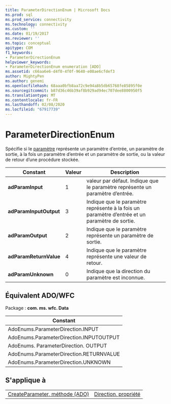 ```yaml
---
title: ParameterDirectionEnum | Microsoft Docs
ms.prod: sql
ms.prod_service: connectivity
ms.technology: connectivity
ms.custom: ''
ms.date: 01/19/2017
ms.reviewer: ''
ms.topic: conceptual
apitype: COM
f1_keywords:
- ParameterDirectionEnum
helpviewer_keywords:
- ParameterDirectionEnum enumeration [ADO]
ms.assetid: c66aa6e6-d4f0-4f0f-9640-e08ae6cfdef3
author: MightyPen
ms.author: genemi
ms.openlocfilehash: 68aaa0bfb8aa72c9e94a8b5db65768fe85895f0e
ms.sourcegitcommit: b87d36c46b39af8b929ad94ec707dee8800950f5
ms.translationtype: MT
ms.contentlocale: fr-FR
ms.lasthandoff: 02/08/2020
ms.locfileid: "67917739"
---
```

# <a name="parameterdirectionenum"></a>ParameterDirectionEnum
Spécifie si le [paramètre](../../../ado/reference/ado-api/parameter-object.md) représente un paramètre d’entrée, un paramètre de sortie, à la fois un paramètre d’entrée et un paramètre de sortie, ou la valeur de retour d’une procédure stockée.  
  
|Constant|Valeur|Description|  
|--------------|-----------|-----------------|  
|**adParamInput**|1|valeur par défaut. Indique que le paramètre représente un paramètre d’entrée.|  
|**adParamInputOutput**|3|Indique que le paramètre représente à la fois un paramètre d’entrée et un paramètre de sortie.|  
|**adParamOutput**|2|Indique que le paramètre représente un paramètre de sortie.|  
|**adParamReturnValue**|4|Indique que le paramètre représente une valeur de retour.|  
|**adParamUnknown**|0|Indique que la direction du paramètre est inconnue.|  
  
## <a name="adowfc-equivalent"></a>Équivalent ADO/WFC  
 Package : **com. ms. wfc. Data**  
  
|Constant|  
|--------------|  
|AdoEnums.ParameterDirection.INPUT|  
|AdoEnums.ParameterDirection.INPUTOUTPUT|  
|AdoEnums. ParameterDirection. OUTPUT|  
|AdoEnums.ParameterDirection.RETURNVALUE|  
|AdoEnums.ParameterDirection.UNKNOWN|  
  
## <a name="applies-to"></a>S'applique à  
  
|||  
|-|-|  
|[CreateParameter, méthode (ADO)](../../../ado/reference/ado-api/createparameter-method-ado.md)|[Direction, propriété](../../../ado/reference/ado-api/direction-property.md)|
